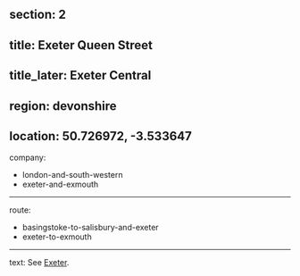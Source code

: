 ﻿section: 2
----
title: Exeter Queen Street
----
title_later: Exeter Central
----
region: devonshire
----
location: 50.726972, -3.533647
----
company:
- london-and-south-western
- exeter-and-exmouth
----
route:
- basingstoke-to-salisbury-and-exeter
- exeter-to-exmouth
----
text: See [Exeter](/stations/exeter-st-davids).
